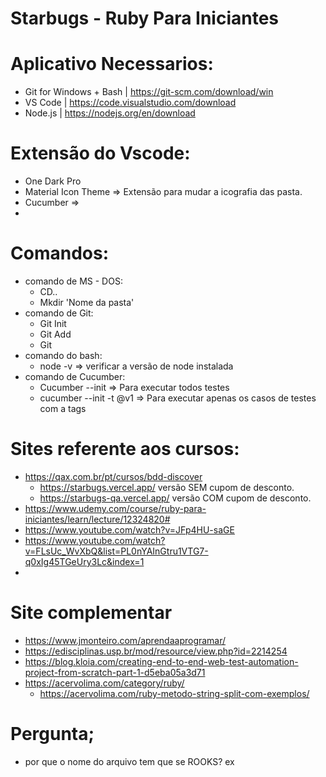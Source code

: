 # Starbugs - Ruby Para Iniciantes

 
# Aplicativo Necessarios:
 - Git for Windows +  Bash | https://git-scm.com/download/win
 - VS Code | https://code.visualstudio.com/download
 - Node.js | https://nodejs.org/en/download
# Extensão do Vscode:
 - One Dark Pro
 - Material Icon Theme => Extensão para mudar a icografia das pasta.
 - Cucumber =>
 -
# Comandos:
 - comando de MS - DOS:
   - CD..
   - Mkdir 'Nome da pasta'
 - comando de Git:  
   - Git Init
   - Git Add
   - Git 
- comando do bash:
   - node -v => verificar a versão de  node instalada 
- comando de Cucumber:
   - Cucumber --init => Para executar todos testes
   - cucumber --init -t @v1 => Para executar  apenas os casos de testes com a tags
# Sites referente aos cursos:
 - https://qax.com.br/pt/cursos/bdd-discover
    - https://starbugs.vercel.app/ versão SEM cupom de desconto.
    - https://starbugs-qa.vercel.app/ versão COM cupom de desconto.
 - https://www.udemy.com/course/ruby-para-iniciantes/learn/lecture/12324820#
 - https://www.youtube.com/watch?v=JFp4HU-saGE
 - https://www.youtube.com/watch?v=FLsUc_WvXbQ&list=PL0nYAInGtru1VTG7-q0xIg45TGeUry3Lc&index=1
 -
# Site complementar
 - https://www.jmonteiro.com/aprendaaprogramar/
 - https://edisciplinas.usp.br/mod/resource/view.php?id=2214254
 - https://blog.kloia.com/creating-end-to-end-web-test-automation-project-from-scratch-part-1-d5eba05a3d71
 - https://acervolima.com/category/ruby/
    - https://acervolima.com/ruby-metodo-string-split-com-exemplos/

# Pergunta;
 - por que o nome do arquivo  tem que se  ROOKS?
ex

